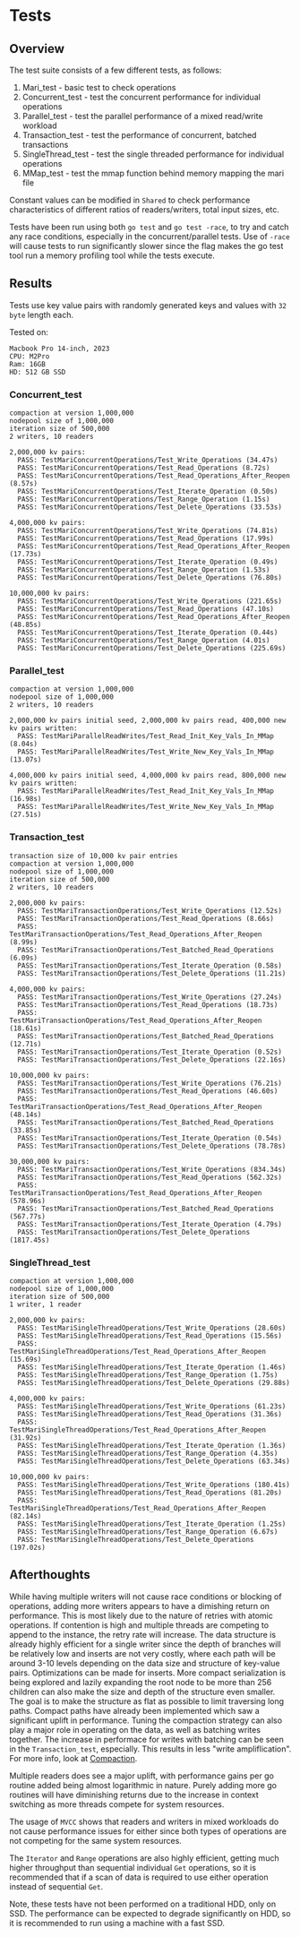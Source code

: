 # Tests


## Overview

The test suite consists of a few different tests, as follows:

  1. Mari_test - basic test to check operations
  2. Concurrent_test - test the concurrent performance for individual operations
  3. Parallel_test - test the parallel performance of a mixed read/write workload
  4. Transaction_test - test the performance of concurrent, batched transactions
  5. SingleThread_test - test the single threaded performance for individual operations
  6. MMap_test - test the mmap function behind memory mapping the mari file

Constant values can be modified in `Shared` to check performance characteristics of different ratios of readers/writers, total input sizes, etc.

Tests have been run using both `go test` and `go test -race`, to try and catch any race conditions, especially in the concurrent/parallel tests. Use of `-race` will cause tests to run significantly slower since the flag makes the go test tool run a memory profiling tool while the tests execute.


## Results

Tests use key value pairs with randomly generated keys and values with `32 byte` length each.

Tested on:
```
Macbook Pro 14-inch, 2023
CPU: M2Pro
Ram: 16GB
HD: 512 GB SSD
```

### Concurrent_test
```
compaction at version 1,000,000 
nodepool size of 1,000,000
iteration size of 500,000
2 writers, 10 readers

2,000,000 kv pairs:
  PASS: TestMariConcurrentOperations/Test_Write_Operations (34.47s)
  PASS: TestMariConcurrentOperations/Test_Read_Operations (8.72s)
  PASS: TestMariConcurrentOperations/Test_Read_Operations_After_Reopen (8.57s)
  PASS: TestMariConcurrentOperations/Test_Iterate_Operation (0.50s)
  PASS: TestMariConcurrentOperations/Test_Range_Operation (1.15s)
  PASS: TestMariConcurrentOperations/Test_Delete_Operations (33.53s)

4,000,000 kv pairs:
  PASS: TestMariConcurrentOperations/Test_Write_Operations (74.81s)
  PASS: TestMariConcurrentOperations/Test_Read_Operations (17.99s)
  PASS: TestMariConcurrentOperations/Test_Read_Operations_After_Reopen (17.73s)
  PASS: TestMariConcurrentOperations/Test_Iterate_Operation (0.49s)
  PASS: TestMariConcurrentOperations/Test_Range_Operation (1.53s)
  PASS: TestMariConcurrentOperations/Test_Delete_Operations (76.80s)

10,000,000 kv pairs:
  PASS: TestMariConcurrentOperations/Test_Write_Operations (221.65s)
  PASS: TestMariConcurrentOperations/Test_Read_Operations (47.10s)
  PASS: TestMariConcurrentOperations/Test_Read_Operations_After_Reopen (48.85s)
  PASS: TestMariConcurrentOperations/Test_Iterate_Operation (0.44s)
  PASS: TestMariConcurrentOperations/Test_Range_Operation (4.01s)
  PASS: TestMariConcurrentOperations/Test_Delete_Operations (225.69s)
```


### Parallel_test
```
compaction at version 1,000,000 
nodepool size of 1,000,000
2 writers, 10 readers

2,000,000 kv pairs initial seed, 2,000,000 kv pairs read, 400,000 new kv pairs written:
  PASS: TestMariParallelReadWrites/Test_Read_Init_Key_Vals_In_MMap (8.04s)
  PASS: TestMariParallelReadWrites/Test_Write_New_Key_Vals_In_MMap (13.07s)

4,000,000 kv pairs initial seed, 4,000,000 kv pairs read, 800,000 new kv pairs written:
  PASS: TestMariParallelReadWrites/Test_Read_Init_Key_Vals_In_MMap (16.98s)
  PASS: TestMariParallelReadWrites/Test_Write_New_Key_Vals_In_MMap (27.51s)
```

### Transaction_test
```
transaction size of 10,000 kv pair entries
compaction at version 1,000,000 
nodepool size of 1,000,000
iteration size of 500,000
2 writers, 10 readers

2,000,000 kv pairs:
  PASS: TestMariTransactionOperations/Test_Write_Operations (12.52s)
  PASS: TestMariTransactionOperations/Test_Read_Operations (8.66s)
  PASS: TestMariTransactionOperations/Test_Read_Operations_After_Reopen (8.99s)
  PASS: TestMariTransactionOperations/Test_Batched_Read_Operations (6.09s)
  PASS: TestMariTransactionOperations/Test_Iterate_Operation (0.58s)
  PASS: TestMariTransactionOperations/Test_Delete_Operations (11.21s)

4,000,000 kv pairs:
  PASS: TestMariTransactionOperations/Test_Write_Operations (27.24s)
  PASS: TestMariTransactionOperations/Test_Read_Operations (18.73s)
  PASS: TestMariTransactionOperations/Test_Read_Operations_After_Reopen (18.61s)
  PASS: TestMariTransactionOperations/Test_Batched_Read_Operations (12.71s)
  PASS: TestMariTransactionOperations/Test_Iterate_Operation (0.52s)
  PASS: TestMariTransactionOperations/Test_Delete_Operations (22.16s)

10,000,000 kv pairs:
  PASS: TestMariTransactionOperations/Test_Write_Operations (76.21s)
  PASS: TestMariTransactionOperations/Test_Read_Operations (46.60s)
  PASS: TestMariTransactionOperations/Test_Read_Operations_After_Reopen (48.14s)
  PASS: TestMariTransactionOperations/Test_Batched_Read_Operations (33.85s)
  PASS: TestMariTransactionOperations/Test_Iterate_Operation (0.54s)
  PASS: TestMariTransactionOperations/Test_Delete_Operations (78.78s)

30,000,000 kv pairs:
  PASS: TestMariTransactionOperations/Test_Write_Operations (834.34s)
  PASS: TestMariTransactionOperations/Test_Read_Operations (562.32s) 
  PASS: TestMariTransactionOperations/Test_Read_Operations_After_Reopen (578.96s)
  PASS: TestMariTransactionOperations/Test_Batched_Read_Operations (567.77s)
  PASS: TestMariTransactionOperations/Test_Iterate_Operation (4.79s)
  PASS: TestMariTransactionOperations/Test_Delete_Operations (1817.45s)
```

### SingleThread_test
```
compaction at version 1,000,000 
nodepool size of 1,000,000
iteration size of 500,000
1 writer, 1 reader

2,000,000 kv pairs:
  PASS: TestMariSingleThreadOperations/Test_Write_Operations (28.60s)
  PASS: TestMariSingleThreadOperations/Test_Read_Operations (15.56s)
  PASS: TestMariSingleThreadOperations/Test_Read_Operations_After_Reopen (15.69s)
  PASS: TestMariSingleThreadOperations/Test_Iterate_Operation (1.46s)
  PASS: TestMariSingleThreadOperations/Test_Range_Operation (1.75s)
  PASS: TestMariSingleThreadOperations/Test_Delete_Operations (29.88s)

4,000,000 kv pairs:
  PASS: TestMariSingleThreadOperations/Test_Write_Operations (61.23s)
  PASS: TestMariSingleThreadOperations/Test_Read_Operations (31.36s)
  PASS: TestMariSingleThreadOperations/Test_Read_Operations_After_Reopen (31.92s)
  PASS: TestMariSingleThreadOperations/Test_Iterate_Operation (1.36s)
  PASS: TestMariSingleThreadOperations/Test_Range_Operation (4.35s)
  PASS: TestMariSingleThreadOperations/Test_Delete_Operations (63.34s)

10,000,000 kv pairs:
  PASS: TestMariSingleThreadOperations/Test_Write_Operations (180.41s)
  PASS: TestMariSingleThreadOperations/Test_Read_Operations (81.20s)
  PASS: TestMariSingleThreadOperations/Test_Read_Operations_After_Reopen (82.14s)
  PASS: TestMariSingleThreadOperations/Test_Iterate_Operation (1.25s)
  PASS: TestMariSingleThreadOperations/Test_Range_Operation (6.67s)
  PASS: TestMariSingleThreadOperations/Test_Delete_Operations (197.02s)
```


## Afterthoughts

While having multiple writers will not cause race conditions or blocking of operations, adding more writers appears to have a dimishing return on performance. This is most likely due to the nature of retries with atomic operations. If contention is high and multiple threads are competing to append to the instance, the retry rate will increase. The data structure is already highly efficient for a single writer since the depth of branches will be relatively low and inserts are not very costly, where each path will be around 3-10 levels depending on the data size and structure of key-value pairs. Optimizations can be made for inserts. More compact serialization is being explored and lazily expanding the root node to be more than 256 children can also make the size and depth of the structure even smaller. The goal is to make the structure as flat as possible to limit traversing long paths. Compact paths have already been implemented which saw a significant uplift in performance. Tuning the compaction strategy can also play a major role in operating on the data, as well as batching writes together. The increase in performace for writes with batching can be seen in the `Transaction_test`, especially. This results in less "write ampliflication". For more info, look at [Compaction](./Compaction.md).

Multiple readers does see a major uplift, with performance gains per go routine added being almost logarithmic in nature. Purely adding more go routines will have diminishing returns due to the increase in context switching as more threads compete for system resources.

The usage of `MVCC` shows that readers and writers in mixed workloads do not cause performance issues for either since both types of operations are not competing for the same system resources.

The `Iterator` and `Range` operations are also highly efficient, getting much higher throughput than sequential individual `Get` operations, so it is recommended that if a scan of data is required to use either operation instead of sequential `Get`.

Note, these tests have not been performed on a traditional HDD, only on SSD. The performance can be expected to degrade significantly on HDD, so it is recommended to run using a machine with a fast SSD.